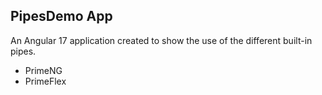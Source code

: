 ## PipesDemo App

An Angular 17 application created to show the use of the different built-in pipes.

* PrimeNG
* PrimeFlex